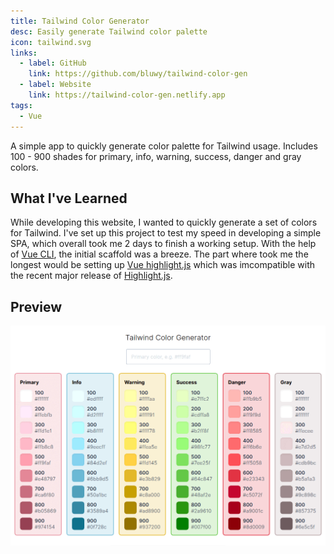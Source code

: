```yaml
---
title: Tailwind Color Generator
desc: Easily generate Tailwind color palette
icon: tailwind.svg
links:
  - label: GitHub
    link: https://github.com/bluwy/tailwind-color-gen
  - label: Website
    link: https://tailwind-color-gen.netlify.app
tags:
  - Vue
---
```


A simple app to quickly generate color palette for Tailwind usage. Includes 100 - 900 shades for primary, info, warning, success, danger and gray colors.

<!-- endexcerpt -->

## What I've Learned

While developing this website, I wanted to quickly generate a set of colors for Tailwind. I've set up this project to test my speed in developing a simple SPA, which overall took me 2 days to finish a working setup. With the help of [Vue CLI](https://cli.vuejs.org), the initial scaffold was a breeze. The part where took me the longest would be setting up [Vue highlight.js](https://github.com/gluons/vue-highlight.js) which was imcompatible with the recent major release of [Highlight.js](https://github.com/highlightjs/highlight.js).

## Preview

![Website preview](./preview.png)
